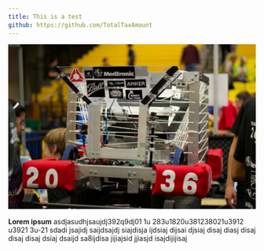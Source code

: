 ```yaml
---
title: This is a test
github: https://github.com/TotalTaxAmount
---
```


![image](./images/innovators.jpg)

**Lorem ipsum**
asdjasudhjsaujdj392q9dj01 1u 283u1820u381238021u3912 u3921 3u-21 sdadi jsajidj saijdsajdj siajdisja ijdsiaj dijsai djsiaj disaj diasj disaj disaj disaj dsiaj dsaijd sa8ijdisa jijiajsid jjiasjd isajdijijisaj